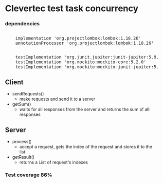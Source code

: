 # Clevertec test task concurrency

<h3>dependencies</h3>
<pre><pre>
    implementation 'org.projectlombok:lombok:1.18.26'
    annotationProcessor 'org.projectlombok:lombok:1.18.26'
</pre>    
    testImplementation 'org.junit.jupiter:junit-jupiter:5.9.1'
    testImplementation 'org.mockito:mockito-core:5.2.0'
    testImplementation 'org.mockito:mockito-junit-jupiter:5.2.0'
</pre>

## Client
- sendRequests()
  - make requests and send it to a server
- getSum()
  - waits for all responses from the server and returns the sum of all responses

## Server
- process()
    - accept a request, gets the index of the request and stores it to the list
- getResult()
  - returns a List of request's indexes

### Test coverage 86%
